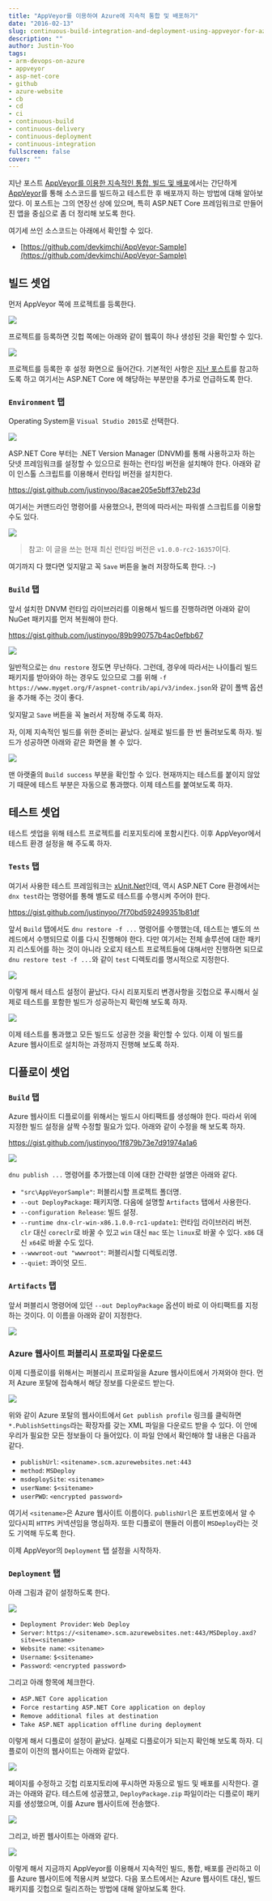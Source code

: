 ```yaml
---
title: "AppVeyor를 이용하여 Azure에 지속적 통합 및 배포하기"
date: "2016-02-13"
slug: continuous-build-integration-and-deployment-using-appveyor-for-azure
description: ""
author: Justin-Yoo
tags:
- arm-devops-on-azure
- appveyor
- asp-net-core
- github
- azure-website
- cb
- cd
- ci
- continuous-build
- continuous-delivery
- continuous-deployment
- continuous-integration
fullscreen: false
cover: ""
---
```


지난 포스트 [AppVeyor를 이용한 지속적인 통합, 빌드 및 배포](http://blog.aliencube.org/ko/2015/04/19/continuous-integration-build-and-delivery-using-appveyor)에서는 간단하게 [AppVeyor](https://appveyor.com)를 통해 소스코드를 빌드하고 테스트한 후 배포까지 하는 방법에 대해 알아보았다. 이 포스트는 그의 연장선 상에 있으며, 특히 ASP.NET Core 프레임워크로 만들어진 앱을 중심으로 좀 더 정리해 보도록 한다.

여기세 쓰인 소스코드는 아래에서 확인할 수 있다.

- [https://github.com/devkimchi/AppVeyor-Sample](https://github.com/devkimchi/AppVeyor-Sample)

## 빌드 셋업

먼저 AppVeyor 쪽에 프로젝트를 등록한다.

![](https://sa0blogs.blob.core.windows.net/aliencube/2016/02/appveyor-01.png)

프로젝트를 등록하면 깃헙 쪽에는 아래와 같이 웹훅이 하나 생성된 것을 확인할 수 있다.

![](https://sa0blogs.blob.core.windows.net/aliencube/2016/02/appveyor-02.png)

프로젝트를 등록한 후 설정 화면으로 들어간다. 기본적인 사항은 [지난 포스트](http://blog.aliencube.org/ko/2015/04/19/continuous-integration-build-and-delivery-using-appveyor)를 참고하도록 하고 여기서는 ASP.NET Core 에 해당하는 부분만을 추가로 언급하도록 한다.

### `Environment` 탭

Operating System을 `Visual Studio 2015`로 선택한다.

![](https://sa0blogs.blob.core.windows.net/aliencube/2016/02/appveyor-03.png)

ASP.NET Core 부터는 .NET Version Manager (DNVM)를 통해 사용하고자 하는 닷넷 프레임워크를 설정할 수 있으므로 원하는 런타임 버전을 설치해야 한다. 아래와 같이 인스톨 스크립트를 이용해서 런타임 버전을 설치한다.

https://gist.github.com/justinyoo/8acae205e5bff37eb23d

여기서는 커맨드라인 명령어를 사용했으나, 편의에 따라서는 파워셸 스크립트를 이용할 수도 있다.

![](https://sa0blogs.blob.core.windows.net/aliencube/2016/02/appveyor-04.png)

> 참고: 이 글을 쓰는 현재 최신 런타임 버전은 `v1.0.0-rc2-16357`이다.

여기까지 다 했다면 잊지말고 꼭 `Save` 버튼을 눌러 저장하도록 한다. :-)

### `Build` 탭

앞서 설치한 DNVM 런타임 라이브러리를 이용해서 빌드를 진행하려면 아래와 같이 NuGet 패키지를 먼저 복원해야 한다.

https://gist.github.com/justinyoo/89b990757b4ac0efbb67

![](https://sa0blogs.blob.core.windows.net/aliencube/2016/02/appveyor-05.png)

일반적으로는 `dnu restore` 정도면 무난하다. 그런데, 경우에 따라서는 나이틀리 빌드 패키지를 받아와야 하는 경우도 있으므로 그를 위해 `-f https://www.myget.org/F/aspnet-contrib/api/v3/index.json`와 같이 폴백 옵션을 추가해 주는 것이 좋다.

잊지말고 `Save` 버튼을 꼭 눌러서 저장해 주도록 하자.

자, 이제 지속적인 빌드를 위한 준비는 끝났다. 실제로 빌드를 한 번 돌려보도록 하자. 빌드가 성공하면 아래와 같은 화면을 볼 수 있다.

![](https://sa0blogs.blob.core.windows.net/aliencube/2016/02/appveyor-06.png)

맨 아랫줄의 `Build success` 부분을 확인할 수 있다. 현재까지는 테스트를 붙이지 않았기 때문에 테스트 부분은 자동으로 통과했다. 이제 테스트를 붙여보도록 하자.

## 테스트 셋업

테스트 셋업을 위해 테스트 프로젝트를 리포지토리에 포함시킨다. 이후 AppVeyor에서 테스트 환경 설정을 해 주도록 하자.

### `Tests` 탭

여기서 사용한 테스트 프레임워크는 [xUnit.Net](https://xunit.github.io)인데, 역시 ASP.NET Core 환경에서는 `dnx test`라는 명령어를 통해 별도로 테스트를 수행시켜 주어야 한다.

https://gist.github.com/justinyoo/7f70bd592499351b81df

앞서 `Build` 탭에서도 `dnu restore -f ...` 명령어를 수행했는데, 테스트는 별도의 쓰레드에서 수행되므로 이를 다시 진행해야 한다. 다만 여기서는 전체 솔루션에 대한 패키지 리스토어를 하는 것이 아니라 오로지 테스트 프로젝트들에 대해서만 진행하면 되므로 `dnu restore test -f ...`와 같이 `test` 디렉토리를 명시적으로 지정한다.

![](https://sa0blogs.blob.core.windows.net/aliencube/2016/02/appveyor-07.png)

이렇게 해서 테스트 설정이 끝났다. 다시 리포지토리 변경사항을 깃헙으로 푸시해서 실제로 테스트를 포함한 빌드가 성공하는지 확인해 보도록 하자.

![](https://sa0blogs.blob.core.windows.net/aliencube/2016/02/appveyor-08.png)

이제 테스트를 통과했고 모든 빌드도 성공한 것을 확인할 수 있다. 이제 이 빌드를 Azure 웹사이트로 설치하는 과정까지 진행해 보도록 하자.

## 디플로이 셋업

### `Build` 탭

Azure 웹사이트 디플로이를 위해서는 빌드시 아티팩트를 생성해야 한다. 따라서 위에 지정한 빌드 설정을 살짝 수정할 필요가 있다. 아래와 같이 수정을 해 보도록 하자.

https://gist.github.com/justinyoo/1f879b73e7d91974a1a6

![](https://sa0blogs.blob.core.windows.net/aliencube/2016/02/appveyor-09.png)

`dnu publish ...` 명령어를 추가했는데 이에 대한 간략한 설명은 아래와 같다.

- `"src\AppVeyorSample"`: 퍼블리시할 프로젝트 폴더명.
- `--out DeployPackage`: 패키지명. 다음에 설명할 `Artifacts` 탭에서 사용한다.
- `--configuration Release`: 빌드 설정.
- `--runtime dnx-clr-win-x86.1.0.0-rc1-update1`: 런타임 라이브러리 버전. `clr` 대신 `coreclr`로 바꿀 수 있고 `win` 대신 `mac` 또는 `linux`로 바꿀 수 있다. `x86` 대신 `x64`로 바꿀 수도 있다.
- `--wwwroot-out "wwwroot"`: 퍼블리시할 디렉토리명.
- `--quiet`: 콰이엇 모드.

### `Artifacts` 탭

앞서 퍼블리시 명령어에 있던 `--out DeployPackage` 옵션이 바로 이 아티팩트를 지정하는 것이다. 이 이름을 아래와 같이 지정한다.

![](https://sa0blogs.blob.core.windows.net/aliencube/2016/02/appveyor-10.png)

### Azure 웹사이트 퍼블리시 프로파일 다운로드

이제 디플로이를 위해서는 퍼블리시 프로파일을 Azure 웹사이트에서 가져와야 한다. 먼저 Azure 포탈에 접속해서 해당 정보를 다운로드 받는다.

![](https://sa0blogs.blob.core.windows.net/aliencube/2016/02/appveyor-11.png)

위와 같이 Azure 포탈의 웹사이트에서 `Get publish profile` 링크를 클릭하면 `*.PublishSettings`라는 확장자를 갖는 XML 파일을 다운로드 받을 수 있다. 이 안에 우리가 필요한 모든 정보들이 다 들어있다. 이 파일 안에서 확인해야 할 내용은 다음과 같다.

- `publishUrl`: `<sitename>.scm.azurewebsites.net:443`
- `method`: `MSDeploy`
- `msdeploySite`: `<sitename>`
- `userName`: `$<sitename>`
- `userPWD`: `<encrypted password>`

여기서 `<sitename>`은 Azure 웹사이트 이름이다. `publishUrl`은 포트번호에서 알 수 있다시피 `HTTPS` 커넥션임을 명심하자. 또한 디플로이 핸들러 이름이 `MSDeploy`라는 것도 기억해 두도록 한다.

이제 AppVeyor의 `Deployment` 탭 설정을 시작하자.

### `Deployment` 탭

아래 그림과 같이 설정하도록 한다.

![](https://sa0blogs.blob.core.windows.net/aliencube/2016/02/appveyor-12.png)

- `Deployment Provider`: `Web Deploy`
- `Server`: `https://<sitename>.scm.azurewebsites.net:443/MSDeploy.axd?site=<sitename>`
- `Website name`: `<sitename>`
- `Username`: `$<sitename>`
- `Password`: `<encrypted password>`

그리고 아래 항목에 체크한다.

- `ASP.NET Core application`
- `Force restarting ASP.NET Core application on deploy`
- `Remove additional files at destination`
- `Take ASP.NET application offline during deployment`

이렇게 해서 디플로이 설정이 끝났다. 실제로 디플로이가 되는지 확인해 보도록 하자. 디플로이 이전의 웹사이트는 아래와 같았다.

![](https://sa0blogs.blob.core.windows.net/aliencube/2016/02/appveyor-13.png)

페이지를 수정하고 깃헙 리포지토리에 푸시하면 자동으로 빌드 및 배포를 시작한다. 결과는 아래와 같다. 테스트에 성공했고, `DeployPackage.zip` 파일이라는 디플로이 패키지를 생성했으며, 이를 Azure 웹사이트에 전송했다.

![](https://sa0blogs.blob.core.windows.net/aliencube/2016/02/appveyor-14.png)

그리고, 바뀐 웹사이트는 아래와 같다.

![](https://sa0blogs.blob.core.windows.net/aliencube/2016/02/appveyor-15.png)

이렇게 해서 지금까지 AppVeyor를 이용해서 지속적인 빌드, 통합, 배포를 관리하고 이를 Azure 웹사이트에 적용시켜 보았다. 다음 포스트에서는 Azure 웹사이트 대신, 빌드 패키지를 깃헙으로 릴리즈하는 방법에 대해 알아보도록 한다.
